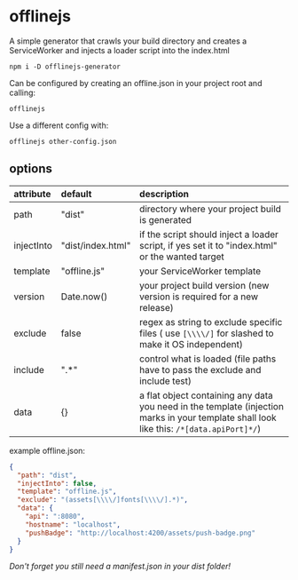 # offlinejs

A simple generator that crawls your build directory and creates a ServiceWorker and injects a loader script into the index.html


```
npm i -D offlinejs-generator
```

Can be configured by creating an offline.json in your project root and calling:
```
offlinejs
```

Use a different config with:
```
offlinejs other-config.json
```

## options
| attribute | default | description |
| :-------- | :------ | :---------- |
| path | "dist" | directory where your project build is generated |
| injectInto | "dist/index.html" | if the script should inject a loader script, if yes set it to "index.html" or the wanted target |
| template | "offline.js" | your ServiceWorker template |
| version | Date.now() | your project build version (new version is required for a new release) |
| exclude | false | regex as string to exclude specific files ( use `[\\\\/]` for slashed to make it OS independent) |
| include | ".*" | control what is loaded (file paths have to pass the exclude and include test) |
| data | {} | a flat object containing any data you need in the template (injection marks in your template shall look like this: `/*[data.apiPort]*/`) |


example offline.json: 
``` json
{
  "path": "dist",
  "injectInto": false,
  "template": "offline.js",
  "exclude": "(assets[\\\\/]fonts[\\\\/].*)",
  "data": {
    "api": ":8080",
    "hostname": "localhost",
    "pushBadge": "http://localhost:4200/assets/push-badge.png"
  }
}
```

*Don't forget you still need a manifest.json in your dist folder!*

